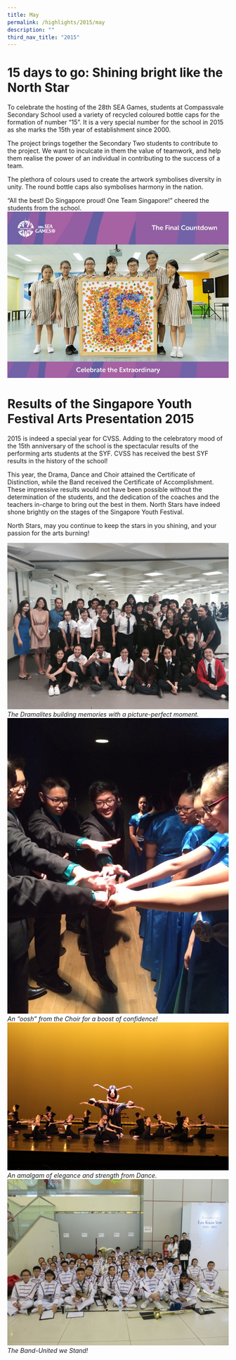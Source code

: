 ```yaml
---
title: May
permalink: /highlights/2015/may
description: ""
third_nav_title: "2015"
---
```

# 15 days to go: Shining bright like the North Star

To celebrate the hosting of the 28th SEA Games, students at Compassvale Secondary School used a variety of recycled coloured bottle caps for the formation of number “15”. It is a very special number for the school in 2015 as she marks the 15th year of establishment since 2000.

The project brings together the Secondary Two students to contribute to the project. We want to inculcate in them the value of teamwork, and help them realise the power of an individual in contributing to the success of a team.

The plethora of colours used to create the artwork symbolises diversity in unity. The round bottle caps also symbolises harmony in the nation.

“All the best! Do Singapore proud! One Team Singapore!” cheered the students from the school.
![](/images/15.jpeg)

# Results of the Singapore Youth Festival Arts Presentation 2015
2015 is indeed a special year for CVSS. Adding to the celebratory mood of the 15th anniversary of the school is the spectacular results of the performing arts students at the SYF. CVSS has received the best SYF results in the history of the school!

This year, the Drama, Dance and Choir attained the Certificate of Distinction, while the Band received the Certificate of Accomplishment. These impressive results would not have been possible without the determination of the students, and the dedication of the coaches and the teachers in-charge to bring out the best in them. North Stars have indeed shone brightly on the stages of the Singapore Youth Festival.

North Stars, may you continue to keep the stars in you shining, and your passion for the arts burning!

![](/images/syf%20drama.jpeg)
_The Dramalites building memories with a picture-perfect moment._
![](/images/Choir%20SYF%201.jpeg)
_An “oosh” from the Choir for a boost of confidence!_
![](/images/ROB76597.jpeg)
_An amalgam of elegance and strength from Dance._
![](/images/SYF%202015%20BAND.jpeg)
_The Band-United we Stand!_
